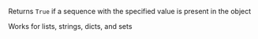 Returns `True` if a sequence with the specified value is present in the object

Works for lists, strings, dicts, and sets